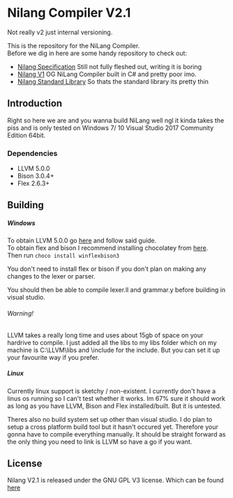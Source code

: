 # Nilang Compiler V2.1
Not really v2 just internal versioning.

This is the repository for the NiLang Compiler.  
Before we dig in here are some handy repository to check out:
* [Nilang Specification](https://github.com/tompinn23/NI-Spec) Still not fully fleshed out, writing it is boring
* [Nilang V1](https://github.com/tompinn23/NiLang) OG NiLang Compiler built in C# and pretty poor imo.
* [Nilang Standard Library](https://github.com/tompinn23/NiLang-Standard-Library) So thats the standard library its pretty thin 

## Introduction

Right so here we are and you wanna build NiLang well ngl it kinda takes the piss and is only tested on Windows 7/ 10 Visual Studio 2017 Community Edition 64bit.

### Dependencies
* LLVM 5.0.0
* Bison 3.0.4+
* Flex 2.6.3+

## Building

##### Windows

To obtain LLVM 5.0.0 go [here](https://llvm.org/docs/GettingStartedVS.html) and follow said guide.  
To obtain flex and bison I recommend installing chocolatey from [here](https://chocolatey.org/install).  
Then run ```choco install winflexbison3```

You don't need to install flex or bison if you don't plan on making any changes to the lexer or parser.

You should then be able to compile lexer.ll and grammar.y before building in visual studio.

###### Warning!
LLVM takes a really long time and uses about 15gb of space on your hardrive to compile. I just added all the libs to my libs folder which on my machine is C:\LLVM\libs and \include for the include. But you can set it up your favourite way if you prefer.

##### Linux

Currently linux support is sketchy / non-existent. I currently don't have a linus os running so I can't test whether it works. Im 67% sure it should work as long as you have LLVM, Bison and Flex installed/built. But it is untested.

Theres also no build system set up other than visual studio. I do plan to setup a cross platform build tool but it hasn't occured yet. Therefore your gonna have to compile everything manually. It should be straight forward as the only thing you need to link is LLVM so have a go if you want.


## License

Nilang V2.1 is released under the GNU GPL V3 license. Which can be found [here](https://www.gnu.org/licenses/gpl-3.0.en.html)
